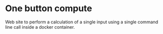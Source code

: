 # One button compute

Web site to perform a calculation of a single input using a single command line call inside a docker container.

